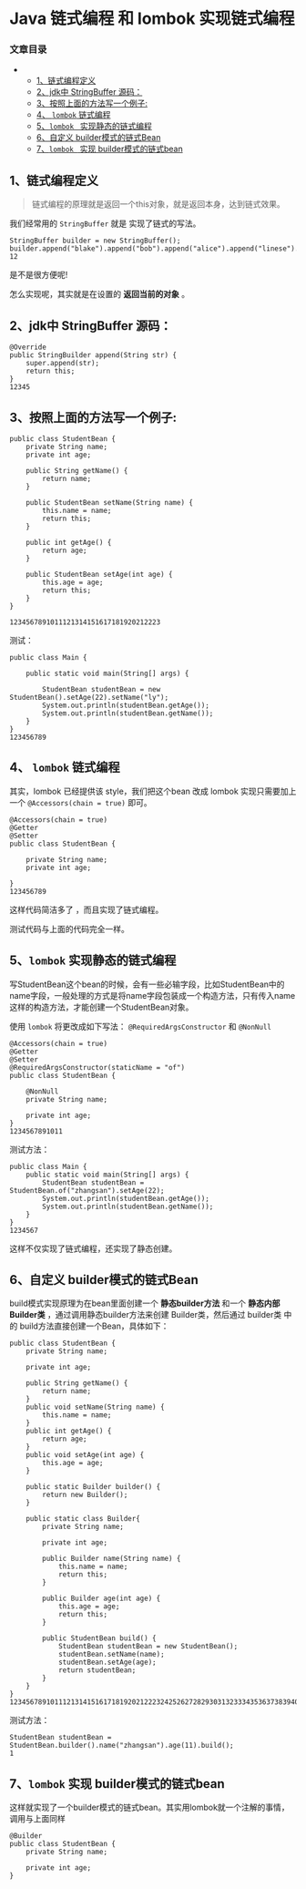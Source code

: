 # Java 链式编程 和 lombok 实现链式编程

### 文章目录

- - [1、链式编程定义](https://blog.csdn.net/xiaojin21cen/article/details/83478929#1_1)
  - [2、jdk中 StringBuffer 源码：](https://blog.csdn.net/xiaojin21cen/article/details/83478929#2jdk_StringBuffer__15)
  - [3、按照上面的方法写一个例子:](https://blog.csdn.net/xiaojin21cen/article/details/83478929#3_25)
  - [4、 `lombok` 链式编程](https://blog.csdn.net/xiaojin21cen/article/details/83478929#4_lombok__64)
  - [5、`lombok ` 实现静态的链式编程](https://blog.csdn.net/xiaojin21cen/article/details/83478929#5lombok___83)
  - [6、自定义 builder模式的链式Bean](https://blog.csdn.net/xiaojin21cen/article/details/83478929#6_builderBean_115)
  - [7、`lombok ` 实现 builder模式的链式bean](https://blog.csdn.net/xiaojin21cen/article/details/83478929#7lombok___builderbean_171)

## 1、链式编程定义

> 链式编程的原理就是返回一个this对象，就是返回本身，达到链式效果。

我们经常用的 `StringBuffer` 就是 实现了链式的写法。

```
StringBuffer builder = new StringBuffer();
builder.append("blake").append("bob").append("alice").append("linese").append("eve");
12
```

是不是很方便呢!

怎么实现呢，其实就是在设置的 **返回当前的对象** 。

## 2、jdk中 StringBuffer 源码：

```
@Override
public StringBuilder append(String str) {
    super.append(str);
    return this;
}
12345
```

## 3、按照上面的方法写一个例子:

```
public class StudentBean {
	private String name;
	private int age;

	public String getName() {
		return name;
	}

	public StudentBean setName(String name) {
		this.name = name;
		return this;
	}

	public int getAge() {
		return age;
	}

	public StudentBean setAge(int age) {
		this.age = age;
		return this;
	}
}

1234567891011121314151617181920212223
```

测试：

```
public class Main {

	public static void main(String[] args) {
		
		StudentBean studentBean = new StudentBean().setAge(22).setName("ly");
		System.out.println(studentBean.getAge());
		System.out.println(studentBean.getName());
	}
}
123456789
```

## 4、 `lombok` 链式编程

其实，lombok 已经提供该 style，我们把这个bean 改成 lombok 实现只需要加上一个 `@Accessors(chain = true)` 即可。

```
@Accessors(chain = true)
@Getter
@Setter
public class StudentBean {

	private String name;	
	private int age;
	
}
123456789
```

这样代码简洁多了 ，而且实现了链式编程。

测试代码与上面的代码完全一样。

## 5、`lombok` 实现静态的链式编程

写StudentBean这个bean的时候，会有一些必输字段，比如StudentBean中的name字段，一般处理的方式是将name字段包装成一个构造方法，只有传入name这样的构造方法，才能创建一个StudentBean对象。

使用 `lombok` 将更改成如下写法： `@RequiredArgsConstructor` 和 `@NonNull`

```
@Accessors(chain = true)
@Getter
@Setter
@RequiredArgsConstructor(staticName = "of")
public class StudentBean {

	@NonNull
	private String name;
	
	private int age;
}
1234567891011
```

测试方法：

```
public class Main {	
	public static void main(String[] args) {		
		StudentBean studentBean = StudentBean.of("zhangsan").setAge(22);
		System.out.println(studentBean.getAge());
		System.out.println(studentBean.getName());
	}
}
1234567
```

这样不仅实现了链式编程，还实现了静态创建。

## 6、自定义 builder模式的链式Bean

build模式实现原理为在bean里面创建一个 **静态builder方法** 和一个 **静态内部Builder类** ，通过调用静态builder方法来创建 Builder类，然后通过 builder类 中的 build方法直接创建一个Bean，具体如下：

```
public class StudentBean {
	private String name;
	
	private int age;
 
	public String getName() {
		return name;
	} 
	public void setName(String name) {
		this.name = name;
	} 
	public int getAge() {
		return age;
	} 
	public void setAge(int age) {
		this.age = age;
	}
		
	public static Builder builder() {
		return new Builder();
	}
	
	public static class Builder{
		private String name;
		
		private int age;
 
		public Builder name(String name) {
			this.name = name;
			return this;
		}
 
		public Builder age(int age) {
			this.age = age;
			return this;
		}
		
		public StudentBean build() {
			StudentBean studentBean = new StudentBean();
			studentBean.setName(name);
			studentBean.setAge(age);
			return studentBean;
		}
	}
}
123456789101112131415161718192021222324252627282930313233343536373839404142434445
```

测试方法：

```
StudentBean studentBean = StudentBean.builder().name("zhangsan").age(11).build();
1
```

## 7、`lombok` 实现 builder模式的链式bean

这样就实现了一个builder模式的链式bean。其实用lombok就一个注解的事情，调用与上面同样

```
@Builder
public class StudentBean {
	private String name;
	
	private int age;
}
```